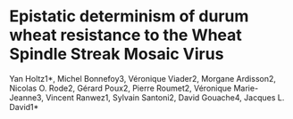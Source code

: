 Epistatic determinism of durum wheat resistance to the Wheat Spindle Streak Mosaic Virus
===================

Yan Holtz1*, Michel Bonnefoy3, Véronique Viader2, Morgane Ardisson2, Nicolas O. Rode2, Gérard Poux2, Pierre Roumet2, Véronique Marie-Jeanne3, Vincent Ranwez1, Sylvain Santoni2, David Gouache4, Jacques L. David1*
